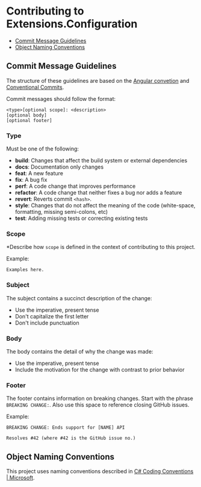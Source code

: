 # Contributing to Extensions.Configuration #

* [Commit Message Guidelines](#commit-message-guidelines)
* [Object Naming Conventions](#object-naming-conventions)

## Commit Message Guidelines ##

The structure of these guidelines are based on the [Angular convetion](
https://github.com/angular/angular/blob/22b96b9/CONTRIBUTING.md#commit) and 
[Conventional Commits](https://www.conventionalcommits.org/en/v1.0.0-beta.2/).

Commit messages should follow the format:
```
<type>[optional scope]: <description>
[optional body]
[optional footer]
```

### Type ###
Must be one of the following:

* **build**: Changes that affect the build system or external dependencies
* **docs**: Documentation only changes
* **feat**: A new feature
* **fix**: A bug fix
* **perf**: A code change that improves performance
* **refactor**: A code change that neither fixes a bug nor adds a feature
* **revert**: Reverts commit `<hash>`.
* **style**: Changes that do not affect the meaning of the code 
(white-space, formatting, missing semi-colons, etc)
* **test**: Adding missing tests or correcting existing tests

### Scope ###
*Describe how `scope` is defined in the context of contributing to this project.

Example: 
```
Examples here.
```

### Subject ###
The subject contains a succinct description of the change:

* Use the imperative, present tense
* Don't capitalize the first letter
* Don't include punctuation

### Body ###
The body contains the detail of why the change was made:
* Use the imperative, present tense
* Include the motivation for the change with contrast to prior behavior

### Footer ###
The footer contains information on breaking changes. Start with the phrase 
`BREAKING CHANGE:`. Also use this space to reference closing GitHub issues. 

Example:
```
BREAKING CHANGE: Ends support for [NAME] API

Resolves #42 (where #42 is the GitHub issue no.)
```

## Object Naming Conventions ##
This project uses naming conventions described in [C# Coding Conventions | Microsoft](https://docs.microsoft.com/en-us/dotnet/csharp/fundamentals/coding-style/coding-conventions).
